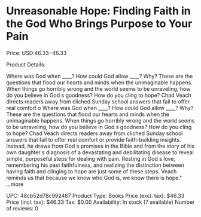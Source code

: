 # Unreasonable Hope: Finding Faith in the God Who Brings Purpose to Your Pain

Price: USD:$46.33-$46.33

Product Details:

Where was God when ____? How could God allow ____? Why? These are the questions that flood our hearts and minds when the unimaginable happens. When things go horribly wrong and the world seems to be unraveling, how do you believe in God s goodness? How do you cling to hope? Chad Veach directs readers away from cliched Sunday school answers that fail to offer real comfort o Where was God when ____? How could God allow ____? Why? These are the questions that flood our hearts and minds when the unimaginable happens. When things go horribly wrong and the world seems to be unraveling, how do you believe in God s goodness? How do you cling to hope? Chad Veach directs readers away from cliched Sunday school answers that fail to offer real comfort or provide faith-building insights. Instead, he draws from God s promises in the Bible and from the story of his own daughter s diagnosis of a devastating and debilitating disease to reveal simple, purposeful steps for dealing with pain. Resting in God s love, remembering his past faithfulness, and realizing the distinction between having faith and clinging to hope are just some of these steps. Veach reminds us that because we know who God is, we know there is hope." ...more

UPC: 48cb52d78c992487
Product Type: Books
Price (excl. tax): $46.33
Price (incl. tax): $46.33
Tax: $0.00
Availability: In stock (7 available)
Number of reviews: 0